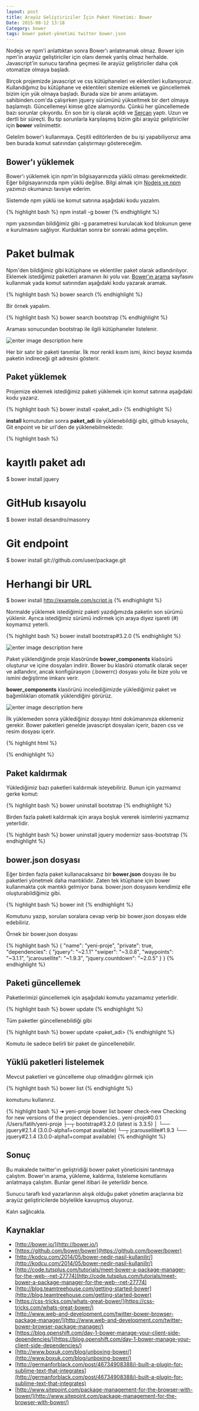 ```yaml
---
layout: post
title: Arayüz Geliştiriciler İçin Paket Yönetimi: Bower
Date: 2015-08-12 13:18
Category: bower
tags: bower paket-yönetimi twitter bower.json
---
```


Nodejs ve npm'i anlattıktan sonra Bower'ı anlatmamak olmaz. Bower için npm'in arayüz geliştiriciler için olanı demek yanlış olmaz herhalde. Javascript'in sunucu tarafına geçmesi ile arayüz geliştiriciler daha çok otomatize olmaya başladı. 

Birçok projemizde javascript ve css kütüphaneleri ve eklentileri kullanıyoruz. Kullandığımız bu kütüphane ve eklentileri sitemize eklemek ve güncellemek bizim için yük olmaya başladı. Burada size bir anımı anlatayım. sahibinden.com'da çalışırken jquery sürümünü yükseltmek bir dert olmaya başlamıştı. Güncellemeyi kimse göze alamıyordu. Çünkü her güncellemede bazı sorunlar çıkıyordu. En son bir iş olarak açıldı ve [Sercan](http://sercaneraslan.com/) yaptı. Uzun ve dertli bir süreçti. Bu tip sorunlarla karşılaşmış bizim gibi arayüz geliştiriciler için **bower** velinimettir. 

Gelelim bower'ı kullanmaya. Çeşitli editörlerden de bu işi yapabiliyoruz ama ben burada komut satırından çalıştırmayı göstereceğim.

## Bower'ı yüklemek

Bower'ı yüklemek için npm'in bilgisayarınızda yüklü olması gerekmektedir. Eğer bilgisayarınızda npm yüklü değilse. Bilgi almak için [Nodejs ve npm](/nodejs-npm/) yazımızı okumanızı tavsiye ederim.

Sistemde npm yüklü ise komut satırına aşağıdaki kodu yazalım.

{% highlight bash %}
npm install -g bower
{% endhighlight %}

npm yazısından bildiğimiz gibi -g parametresi kurulacak kod blokunun gene
e kurulmasını sağlıyor. Kurduktan sonra bir sonraki adıma geçelim.

# Paket bulmak

Npm'den bildiğimiz gibi kütüphane ve eklentiler paket olarak adlandırılıyor. Eklemek istediğimiz paketleri aramanın iki yolu var. [Bower'ın arama](http://bower.io/search/) sayfasını kullanmak yada komut satırından aşağıdaki kodu yazarak aramak.

{% highlight bash %}
bower search <sorgu>
{% endhighlight %}

Bir örnek yapalım. 

{% highlight bash %}
bower search bootstrap
{% endhighlight %}

Araması sonucundan bootstrap ile ilgili kütüphaneler listelenir. 

![enter image description here](http://fatihhayrioglu.com/images/bower-search.png)

Her bir satır bir paketi tanımlar. İlk mor renkli kısım ismi, ikinci beyaz kısımda paketin indireceği git adresini gösterir.

## Paket yüklemek

Projemize eklemek istediğimiz paketi yüklemek için komut satırına aşağıdaki kodu yazarız.

{% highlight bash %}
bower install <paket_adi>
{% endhighlight %}

**install** komutundan sonra **paket_adi** ile yüklenebildiği gibi, github kısayolu, Git enpoint ve bir url'den de yüklenebilmektedir. 

{% highlight bash %}
# kayıtlı paket adı
$ bower install jquery
# GitHub kısayolu
$ bower install desandro/masonry
# Git endpoint
$ bower install git://github.com/user/package.git
# Herhangi bir URL
$ bower install http://example.com/script.js
{% endhighlight %}

Normalde yüklemek istediğimiz paketi yazdığımızda paketin son sürümü yüklenir. Ayrıca istediğimiz sürümü indirmek için araya diyez işareti (#) koymamız yeterli.

{% highlight bash %}
bower install bootstrap#3.2.0
{% endhighlight %}

![enter image description here](http://fatihhayrioglu.com/images/bower-install.gif)

Paket yüklendiğinde proje klasöründe **bower_components** klaösürü oluşturur ve içine dosyaları indirir. Bower bu klasörü otomatik olarak seçer ve adlandırır, ancak konfigürasyon (.bowerrc) dosyası yolu ile bize yolu ve ismini değiştirme imkanı verir.   

**bower_components** klasörünü incelediğimizde yüklediğimiz paket ve bağımlılıkları otomatik yüklendiğini görürüz.

![enter image description here](http://fatihhayrioglu.com/images/bower-comp.gif)

İlk yüklemeden sonra yüklediğiniz dosyayı html dokümanınıza eklemeniz gerekir. Bower paketleri genelde javascript dosyaları içerir, bazen css ve resim dosyası içerir.

{% highlight html %}
<script src="bower_components/jquery/jquery.min.js"></script>
{% endhighlight %}

## Paket kaldırmak

Yüklediğimiz bazı paketleri kaldırmak isteyebiliriz. Bunun için yazmamız gerke komut:

{% highlight bash %}
bower uninstall bootstrap
{% endhighlight %}

Birden fazla paketi kaldırmak için araya boşluk vererek isimlerini yazmamız yeterlidir.

{% highlight bash %}
bower uninstall jquery modernizr sass-bootstrap
{% endhighlight %}

## bower.json dosyası

Eğer birden fazla paket kullanacaksanız bir **bower.json** dosyası ile bu paketleri yönetmek daha mantıklıdır. Zaten tek ktüphane için bower kullanmakta çok mantıklı gelmiyor bana. bower.json dosyasını kendimiz elle oluşturabildiğimiz gibi. 

{% highlight bash %}
bower init
{% endhighlight %}

Komutunu yazıp, sorulan soralara cevap verip bir bower.json dosyası elde edebiliriz. 

Örnek bir bower.json dosyası

{% highlight bash %}
{
  "name": "yeni-proje",
  "private": true,
  "dependencies": {
    "jquery": "~2.1.1"
    "swiper": "~3.0.8",
    "waypoints": "~3.1.1",
    "jcarousellite": "~1.9.3",
    "jquery.countdown": "~2.0.5"
  }
}
{% endhighlight %}

## Paketi güncellemek

Paketlerimizi güncellemek için aşağıdaki komutu yazamamız yeterlidir.

{% highlight bash %}
bower update
{% endhighlight %}

Tüm paketler güncellenebildiği gibi

{% highlight bash %}
bower update <paket_adi>
{% endhighlight %}

Komutu ile sadece belirli bir paket de güncellenebilir. 

## Yüklü paketleri listelemek

Mevcut paketleri ve güncelleme olup olmadığını görmek için

{% highlight bash %}
bower list
{% endhighlight %}

komutunu kullanırız. 

{% highlight bash %}
➜  yeni-proje  bower list
bower check-new     Checking for new versions of the project dependencies..
yeni-proje#0.0.1 /Users/fatih/yeni-proje
├─┬ bootstrap#3.2.0 (latest is 3.3.5)
│ └── jquery#2.1.4 (3.0.0-alpha1+compat available)
└─┬ jcarousellite#1.9.3
  └── jquery#2.1.4 (3.0.0-alpha1+compat available)
{% endhighlight %}

## Sonuç

Bu makalede twitter'ın geliştridiği bower paket yöneticisini tanıtmaya çalıştım. Bower'ın arama, yükleme, kaldırma, listeleme komutlarını anlatmaya çalıştım. Bunlar genel itibari ile yeterlidir bence. 

Sunucu taraflı kod yazarlarının alışık olduğu paket yönetim araçlarına biz arayüz geliştiricilerde böylelikle kavuşmuş oluyoruz. 

Kalın sağlıcakla.

## Kaynaklar

 - [http://bower.io/](http://bower.io/)
 - [https://github.com/bower/bower](https://github.com/bower/bower)
 - [http://kodcu.com/2014/05/bower-nedir-nasil-kullanilir/](http://kodcu.com/2014/05/bower-nedir-nasil-kullanilir/)
 - [http://code.tutsplus.com/tutorials/meet-bower-a-package-manager-for-the-web--net-27774](http://code.tutsplus.com/tutorials/meet-bower-a-package-manager-for-the-web--net-27774)
 - [http://blog.teamtreehouse.com/getting-started-bower](http://blog.teamtreehouse.com/getting-started-bower)
 - [https://css-tricks.com/whats-great-bower/](https://css-tricks.com/whats-great-bower/)
 - [http://www.web-and-development.com/twitter-bower-browser-package-manager/](http://www.web-and-development.com/twitter-bower-browser-package-manager/)
 - [https://blog.openshift.com/day-1-bower-manage-your-client-side-dependencies/](https://blog.openshift.com/day-1-bower-manage-your-client-side-dependencies/)
 - [http://www.boxuk.com/blog/unboxing-bower/](http://www.boxuk.com/blog/unboxing-bower/)
 - [http://germanforblack.com/post/46734908388/i-built-a-plugin-for-sublime-text-that-integrates](http://germanforblack.com/post/46734908388/i-built-a-plugin-for-sublime-text-that-integrates)
 - [http://www.sitepoint.com/package-management-for-the-browser-with-bower/](http://www.sitepoint.com/package-management-for-the-browser-with-bower/)